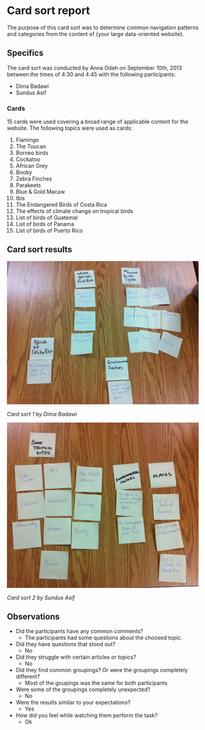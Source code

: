 # Card sort report

The purpose of this card sort was to determine common navigation patterns and categories from the content of {your large data-oriented website}.

## Specifics

The card sort was conducted by Anna Odeh on September 10th, 2013 between the times of 4:30 and 4:45 with the following participants:

- Dima Badawi
- Sundus Asif

### Cards

15 cards were used covering a broad range of applicable content for the website. The following topics were used as cards:

1. Flamingo
2. The Toucan
3. Borneo birds
4. Cockatoo
5. African Grey
6. Booby
7. Zebra Finches
8. Parakeets
9. Blue & Gold Macaw 
10. Ibis
11. The Endangered Birds of Costa Rica
12. The effects of climate change on tropical birds
13. List of birds of Guatemal
14. List of birds of Panama
15. List of birds of Puerto Rico

## Card sort results

![Card sort 1 results](card-sort-1.jpg)

*Card sort 1 by Dima Badawi*

![Card sort 2 results](card-sort-2.jpg)

*Card sort 2 by Sundus Asif*

## Observations

- Did the participants have any common comments?
	- The participants had some questions about the choosed topic.
- Did they have questions that stood out?
	- No
- Did they struggle with certain articles or topics?
	- No
- Did they find common groupings? Or were the groupings completely different?
 	- Most of the goupings was the same for both participants
- Were some of the groupings completely unexpected?
	- No
- Were the results similar to your expectations?
 	- Yes
- How did you feel while watching them perform the task?
	 - Ok